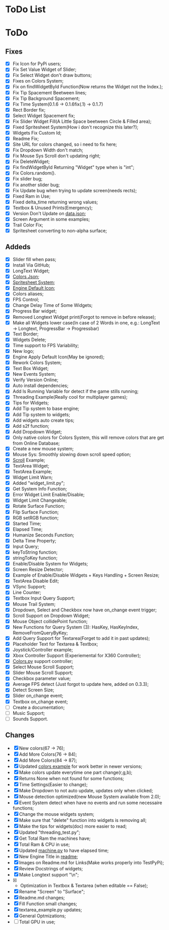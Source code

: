 # ToDo List

# ToDo
## Fixes
- [x] Fix Icon for PyPi users;
- [x] Fix Set Value Widget of Slider;
- [x] Fix Select Widget don't draw buttons;
- [x] Fixes on Colors System;
- [x] Fix on findWidgetById Function(Now returns the Widget not the Index.);
- [x] Fix Tip Spacement Beetween lines;
- [x] Fix Tip Background Spacement;
- [x] Fix Time System(0.1.6 → 0.1.6fix(.1) → 0.1.7)
- [x] Rect Border fix;
- [x] Select Widget Spacement fix;
- [x] Fix Slider Widget Fill(A Little Space beetween Circle & Filled area);
- [x] Fixed Spritesheet System(How i don't recognize this later?);
- [x] Widgets Fix Custom Id;
- [x] Readme Fix;
- [x] Site URL for colors changed, so i need to fix here;
- [x] Fix Dropdown Width don't match;
- [x] Fix Mouse Sys Scroll don't updating right;
- [x] Fix DeleteWidget;
- [x] Fix findWidgetById Returning "Widget" type when is "int";
- [x] Fix Colors.random().
- [x] Fix slider bug;
- [x] Fix another slider bug;
- [x] Fix Update bug when trying to update screen(needs rects);
- [x] Fixed Ram in Use;
- [x] Fixed delta_time returning wrong values;
- [x] Textbox & Unused Prints(Emergency);
- [x] Version Don't Update on [data.json](./data.json);
- [x] Screen Argument in some examples;
- [x] Trail Color Fix;
- [x] Spritesheet converting to non-alpha surface;

## Addeds
- [x] Slider fill when pass;
- [x] Install Via GitHub;
- [x] LongText Widget;
- [x] [Colors Json](https://mrjuaumbr.github.io/data/colors.json);
- [x] [Spritesheet System](https://www.pygame.org/wiki/Spritesheet);
- [x] [Engine Default Icon](./engine-icon.png);
- [x] Colors aliases;
- [x] FPS Control;
- [x] Change Delay Time of Some Widgets;
- [x] Progress Bar widget;
- [x] Removed Longtext Widget print(Forgot to remove in before release);
- [x] Make all Widgets lower case(In case of 2 Words in one, e.g.: LongText → Longtext, ProgressBar → Progressbar)
- [x] Text Border;
- [x] Widgets Delete;
- [x] Time support to FPS Variability;
- [x] New logo;
- [x] Engine Apply Default Icon(May be ignored);
- [x] Rework Colors System;
- [x] Text Box Widget;
- [x] New Events System;
- [x] Verify Version Online;
- [x] Auto install dependencies;
- [x] Add Is Running Variable for detect if the game stills running;
- [x] Threading Example(Really cool for multiplayer games);
- [x] Tips for Widgets;
- [x] Add Tip system to base engine;
- [x] Add Tip system to widgets;
- [x] Add widgets auto create tips;
- [x] Add s2f function;
- [x] Add Dropdown Widget;
- [x] Only native colors for Colors System, this will remove colors that are get from Online Database;
- [x] Create a new mouse system;
- [x] Mouse Sys: Smoothly slowing down scroll speed option;
- [x] [Scroll](./examples/scroll.py) Example;
- [x] TextArea Widget;
- [x] TextArea Example;
- [x] Widget Limit Warn;
- [x] Added "widget_limit.py";
- [x] Get System Info Function;
- [x] Error Widget Limit Enable/Disable;
- [x] Widget Limit Changeable;
- [x] Rotate Surface Function;
- [x] Flip Surface Function;
- [x] RGB setRGB function;
- [x] Started Time;
- [x] Elapsed Time;
- [x] Humanize Seconds Function;
- [x] Delta Time Property;
- [x] Input Query;
- [x] keyToString function;
- [x] stringToKey function;
- [x] Enable/Disable System for Widgets;
- [x] Screen Resize Detector;
- [x] Example of Enable/Disable Widgets + Keys Handling + Screen Resize;
- [x] TextArea Disable Edit;
- [x] VSync Support;
- [x] Line Counter;
- [x] Textbox Input Query Support;
- [x] Mouse Trail System;
- [x] Dropdown, Select and Checkbox now have on_change event trigger;
- [x] Scroll Support on Dropdown Widget;
- [x] Mouse Object collidePoint function;
- [x] New Functions for Query System (3): HasKey, HasKeyIndex, RemoveFromQueryByKey;
- [x] Add Query Support for Textarea(Forget to add it in past updates);
- [x] Placeholder Text for Textarea & Textbox;
- [x] Joystick/Controller example;
- [x] Xbox Controller Support (Experiemental for X360 Controller);
- [x] [Colors.py](./examples/colors.py) support controller;
- [x] Select Mouse Scroll Support;
- [x] Slider Mouse Scroll Support;
- [x] Checkbox parameter value;
- [x] Average FPS detect (Just forgot to update here, added on 0.3.3);
- [x] Detect Screen Size;
- [x] Slider on_change event;
- [x] Textbox on_change event;
- [ ] Create a documentation;
- [ ] Music Support;
- [ ] Sounds Support.

## Changes
- [x] New colors(67 → 76);
- [x] Add More Colors(76 → 84);
- [x] Add More Colors(84 → 87);
- [x] Updated [colors example](./examples/colors.py) for work better in newer versions;
- [x] Make colors update everytime one part change(r,g,b);
- [x] Returns None when not found for some functions;
- [x] Time Settings(Easier to change);
- [x] Make Dropdown to not auto update, updates only when clicked;
- [x] Mouse detection optimized(new Mouse System available from 2.0);
- [x] Event System detect when have no events and run some necessaire functions;
- [x] Change the mouse widgets system;
- [x] Make sure that "delete" function into widgets is removing all;
- [x] Make the tips for widgets(doc) more easier to read;
- [x] Updated "threading_test.py";
- [x] Get Total Ram the machines have;
- [x] Total Ram & CPU in use;
- [x] Updated [machine.py](./examples/machine.py) to have elapsed time;
- [x] New Engine Title in [readme](./readme.md);
- [x] Images on Readme.md for Links(Make works properly into TestPyPi);
- [x] Review Docstrings of widgets;
- [x] Make Longtext support "\n";
- [x] + Optimization in Textbox & Textarea (when editable == False);
- [x] Rename "Screen" to "Surface";
- [x] Readme.md changes;
- [x] Fill Function small changes;
- [x] textarea_example.py updates;
- [x] General Optmizations;
- [ ] Total GPU in use;